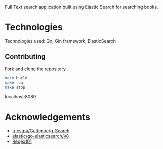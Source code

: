 Full Text search application built using Elastic Search for searching books.

# Technologies
Technologies used: Go, Gin framework, ElasticSearch

## Contributing
Fork and clone the repository.

```bash
make build
make run
make stop
```

localhost:8080

# Acknowledgements
* [triestpa/Guttenberg-Search](https://github.com/triestpa/Guttenberg-Search/)
* [elastic/go-elasticsearch/v8](https://pkg.go.dev/github.com/elastic/go-elasticsearch/v8)
* [Regex101](https://regex101.com/)
